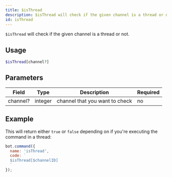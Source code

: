 ```yaml
---
title: $isThread 
description: $isThread will check if the given channel is a thread or not.
id: isThread
---
```


`$isThread` will check if the given channel is a thread or not.

## Usage

```php
$isThread[channel?]
```

## Parameters 


| Field     | Type    | Description                                        | Required |
|-----------|---------|----------------------------------------------------|----------|
| channel?      | integer  | channel that you want to check                            | no      |


## Example

This will return either `true` or `false` depending on if you're executing the command in a thread:

```javascript
bot.command({
  name: 'isThread',
  code: `
  $isThread[$channelID]
  `
});
```